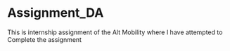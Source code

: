 # Assignment_DA
This is internship assignment of the Alt Mobility where I have attempted to Complete the assignment 
